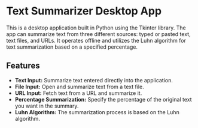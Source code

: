 # Text Summarizer Desktop App

This is a desktop application built in Python using the Tkinter library. The app can summarize text from three different sources: typed or pasted text, text files,
and URLs. It operates offline and utilizes the Luhn algorithm for text summarization based on a specified percentage.

## Features

- **Text Input:** Summarize text entered directly into the application.
- **File Input:** Open and summarize text from a text file.
- **URL Input:** Fetch text from a URL and summarize it.
- **Percentage Summarization:** Specify the percentage of the original text you want in the summary.
- **Luhn Algorithm:** The summarization process is based on the Luhn algorithm.
